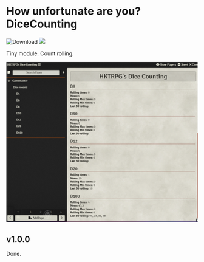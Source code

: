 # How unfortunate are you? DiceCounting

![Download](https://img.shields.io/github/downloads/hktrpg/How-unfortunate-are-you--Dice-Counting/total)
<a href="https://patreon.com/HKTRPG"><img src="https://img.shields.io/endpoint.svg?url=https://shieldsio-patreon.vercel.app/api/?username=HKTRPG&type=patrons" /></a>

Tiny module. Count rolling.

![readme](./demo.png)

## v1.0.0

Done.
